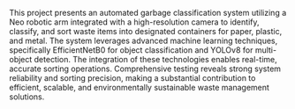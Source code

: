 This project presents an automated garbage classification system utilizing a Neo robotic arm integrated with a high-resolution camera to identify, classify, and sort waste items into designated containers for paper, plastic, and metal. The system leverages advanced machine learning techniques, specifically EfficientNetB0 for object classification and YOLOv8 for multi-object detection. The integration of these technologies enables real-time, accurate sorting operations. Comprehensive testing reveals strong system reliability and sorting precision, making a substantial contribution to efficient, scalable, and environmentally sustainable waste management solutions.
